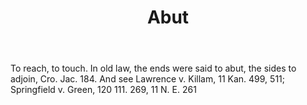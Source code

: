 ---
title: Abut
letter: A
permalink: "/definitions/abut.html"
body: To reach, to touch. In old law, the ends were said to abut, the sides to adjoin,
  Cro. Jac. 184. And see Lawrence v. Killam, 11 Kan. 499, 511; Springfield v. Green,
  120 111. 269, 11 N. E. 261
published_at: '2018-07-07'
layout: post
---